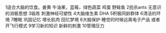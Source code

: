 1适合大脑的饮食。姜黄 牛油果，蓝莓，绿色蔬菜 鸡蛋 野鲑鱼
2‌扼杀ants 无意识的消极思想
3‌锻炼 刺激神经可塑性
4大脑维生素 DHA
5积极同龄群体
6清洁的环境
7睡眠 巩固记忆 增长肌肉 回忆梦境
8大脑保护 睡觉的时候远离电子产品 或者开飞行模式
9学习新的知识 新鲜的刺激
10管理压力